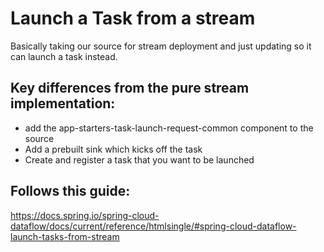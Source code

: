 # Launch a Task from a stream


Basically taking our source for stream deployment and just updating so it can launch a task instead.

## Key differences from the pure stream implementation:
- add the app-starters-task-launch-request-common component to the source
- Add a prebuilt sink which kicks off the task
- Create and register a task that you want to be launched

## Follows this guide: 
https://docs.spring.io/spring-cloud-dataflow/docs/current/reference/htmlsingle/#spring-cloud-dataflow-launch-tasks-from-stream

